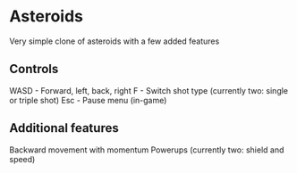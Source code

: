 # Asteroids
Very simple clone of asteroids with a few added features

## Controls
WASD - Forward, left, back, right
F - Switch shot type (currently two: single or triple shot)
Esc - Pause menu (in-game)

## Additional features
Backward movement with momentum
Powerups (currently two: shield and speed)
